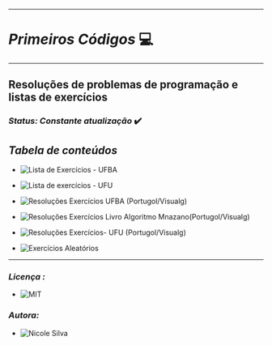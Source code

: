 

***
# _Primeiros Códigos_ :computer:
***
## Resoluções de problemas de programação e listas de exercícios

### _Status: Constante atualização_ :heavy_check_mark:

## _Tabela de conteúdos_


   * ![Lista de Exercícios - UFBA](https://github.com/Nicolesilvaa/Primeiros_Codigos/tree/master/Portugol/Exerc%C3%ADcio%20-%20UFBA)
   * ![Lista de exercícios - UFU](https://github.com/Nicolesilvaa/Primeiros_Codigos/tree/master/Portugol/Exerc%C3%ADcios%20-%20variados)
   * ![Resoluções Exercícios UFBA (Portugol/Visualg)](https://github.com/Nicolesilvaa/Primeiros_Codigos/tree/master/Portugol/Resolu%C3%A7%C3%A3o%20Exerc%C3%ADcios%20Visualg/Resolu%C3%A7%C3%A3oExerc%C3%ADcios%20-%20UFBA%20%20(VisuAlg))
   * ![Resoluções Exercícios Livro Algoritmo Mnazano(Portugol/Visualg)](https://github.com/Nicolesilvaa/Primeiros_Codigos/tree/master/Portugol/Resolu%C3%A7%C3%A3o%20Exerc%C3%ADcios%20Visualg/Resolu%C3%A7%C3%A3oExerc%C3%ADcios-%20Livro%20Algoritmos-Manzano(Visualg))
   
   * ![Resoluções Exercícios- UFU (Portugol/Visualg)](https://github.com/Nicolesilvaa/Primeiros_Codigos/tree/master/Portugol/Resolu%C3%A7%C3%A3o%20Exerc%C3%ADcios%20Visualg/Resolu%C3%A7%C3%A3oExerc%C3%ADciosVariados)
   * ![Exercícios Aleatórios](https://github.com/Nicolesilvaa/Primeiros_Codigos/tree/master/Portugol/Aleat%C3%B3rios)

***

### _Licença :_
- ![MIT]( https://github.com/Nicolesilvaa/Programming-Material/blob/master/LICENSE)

### _Autora:_ 

 - ![Nicole Silva ](https://github.com/Nicolesilvaa/)
  
  
 

